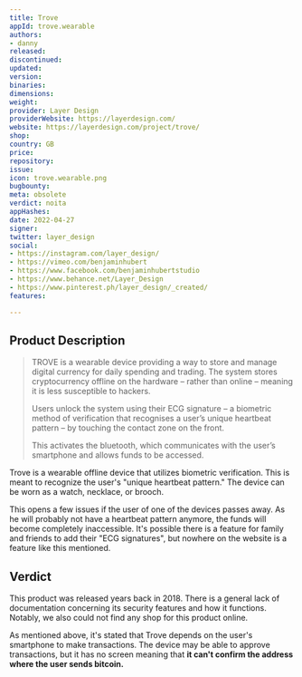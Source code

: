 ```yaml
---
title: Trove
appId: trove.wearable
authors:
- danny
released: 
discontinued: 
updated: 
version: 
binaries: 
dimensions: 
weight: 
provider: Layer Design
providerWebsite: https://layerdesign.com/
website: https://layerdesign.com/project/trove/
shop: 
country: GB
price: 
repository: 
issue: 
icon: trove.wearable.png
bugbounty: 
meta: obsolete
verdict: noita
appHashes: 
date: 2022-04-27
signer: 
twitter: layer_design
social:
- https://instagram.com/layer_design/
- https://vimeo.com/benjaminhubert
- https://www.facebook.com/benjaminhubertstudio
- https://www.behance.net/Layer_Design
- https://www.pinterest.ph/layer_design/_created/
features: 

---
```


## Product Description

> TROVE is a wearable device providing a way to store and manage digital currency for daily spending and trading. The system stores cryptocurrency offline on the hardware – rather than online – meaning it is less susceptible to hackers.
>
> Users unlock the system using their ECG signature – a biometric method of verification that recognises a user’s unique heartbeat pattern – by touching the contact zone on the front.
>
> This activates the bluetooth, which communicates with the user’s smartphone and allows funds to be accessed.


Trove is a wearable offline device that utilizes biometric verification. This is meant to recognize the user's "unique heartbeat pattern." The device can be worn as a watch, necklace, or brooch.

This opens a few issues if the user of one of the devices passes away. As he will probably not have a heartbeat pattern anymore, the funds will become completely inaccessible. It's possible there is a feature for family and friends to add their "ECG signatures", but nowhere on the website is a feature like this mentioned.


## Verdict 

This product was released years back in 2018. There is a general lack of documentation concerning its security features and how it functions. Notably, we also could not find any shop for this product online.

As mentioned above, it's stated that Trove depends on the user's smartphone to make transactions. The device may be able to approve transactions, but it has no screen meaning that **it can't confirm the address where the user sends bitcoin.**
